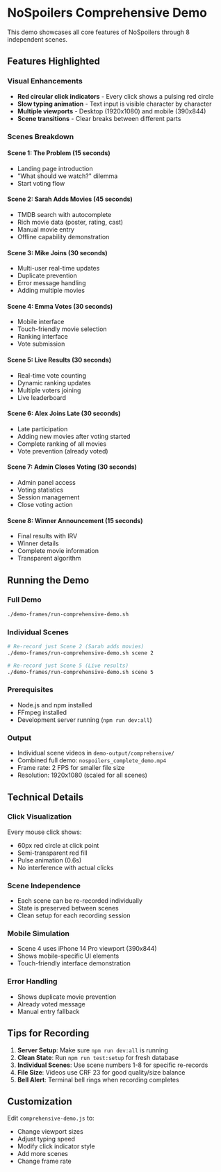# NoSpoilers Comprehensive Demo

This demo showcases all core features of NoSpoilers through 8 independent scenes.

## Features Highlighted

### Visual Enhancements
- **Red circular click indicators** - Every click shows a pulsing red circle
- **Slow typing animation** - Text input is visible character by character  
- **Multiple viewports** - Desktop (1920x1080) and mobile (390x844)
- **Scene transitions** - Clear breaks between different parts

### Scenes Breakdown

#### Scene 1: The Problem (15 seconds)
- Landing page introduction
- "What should we watch?" dilemma
- Start voting flow

#### Scene 2: Sarah Adds Movies (45 seconds)
- TMDB search with autocomplete
- Rich movie data (poster, rating, cast)
- Manual movie entry
- Offline capability demonstration

#### Scene 3: Mike Joins (30 seconds)
- Multi-user real-time updates
- Duplicate prevention
- Error message handling
- Adding multiple movies

#### Scene 4: Emma Votes (30 seconds)
- Mobile interface
- Touch-friendly movie selection
- Ranking interface
- Vote submission

#### Scene 5: Live Results (30 seconds)
- Real-time vote counting
- Dynamic ranking updates
- Multiple voters joining
- Live leaderboard

#### Scene 6: Alex Joins Late (30 seconds)
- Late participation
- Adding new movies after voting started
- Complete ranking of all movies
- Vote prevention (already voted)

#### Scene 7: Admin Closes Voting (30 seconds)
- Admin panel access
- Voting statistics
- Session management
- Close voting action

#### Scene 8: Winner Announcement (15 seconds)
- Final results with IRV
- Winner details
- Complete movie information
- Transparent algorithm

## Running the Demo

### Full Demo
```bash
./demo-frames/run-comprehensive-demo.sh
```

### Individual Scenes
```bash
# Re-record just Scene 2 (Sarah adds movies)
./demo-frames/run-comprehensive-demo.sh scene 2

# Re-record just Scene 5 (Live results)  
./demo-frames/run-comprehensive-demo.sh scene 5
```

### Prerequisites
- Node.js and npm installed
- FFmpeg installed
- Development server running (`npm run dev:all`)

### Output
- Individual scene videos in `demo-output/comprehensive/`
- Combined full demo: `nospoilers_complete_demo.mp4`
- Frame rate: 2 FPS for smaller file size
- Resolution: 1920x1080 (scaled for all scenes)

## Technical Details

### Click Visualization
Every mouse click shows:
- 60px red circle at click point
- Semi-transparent red fill
- Pulse animation (0.6s)
- No interference with actual clicks

### Scene Independence
- Each scene can be re-recorded individually
- State is preserved between scenes
- Clean setup for each recording session

### Mobile Simulation
- Scene 4 uses iPhone 14 Pro viewport (390x844)
- Shows mobile-specific UI elements
- Touch-friendly interface demonstration

### Error Handling
- Shows duplicate movie prevention
- Already voted message
- Manual entry fallback

## Tips for Recording

1. **Server Setup**: Make sure `npm run dev:all` is running
2. **Clean State**: Run `npm run test:setup` for fresh database
3. **Individual Scenes**: Use scene numbers 1-8 for specific re-records
4. **File Size**: Videos use CRF 23 for good quality/size balance
5. **Bell Alert**: Terminal bell rings when recording completes

## Customization

Edit `comprehensive-demo.js` to:
- Change viewport sizes
- Adjust typing speed
- Modify click indicator style
- Add more scenes
- Change frame rate
